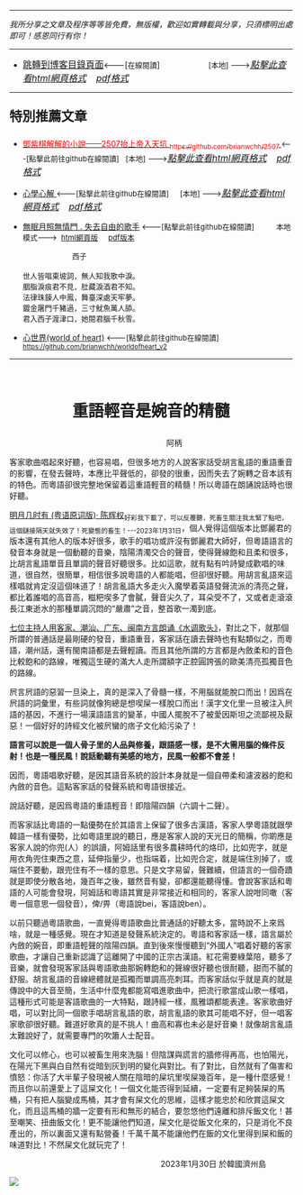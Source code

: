 ***
*我所分享之文章及程序等等皆免費，無版權，歡迎如實轉載與分享，只須標明出處即可！感恩同行有你！* 
****
- [<font size=3>跳轉到博客目錄頁面</font>](../../tableOfContent.md)<---[<font size=2>在線閱讀</font>]&nbsp;&nbsp; &nbsp; &nbsp; &nbsp; &nbsp; &nbsp; &nbsp; &nbsp; &nbsp;&nbsp; &nbsp;  <font size=2> [本地] ---></font><font size=3>[*_點擊此查看html網頁格式_*](../../tableOfContent.html)&nbsp; &nbsp; [*_pdf格式_*](../../tableOfContent.md.pdf)</font>
****

### <p style="font-size: 23px; font-weight:900;">特別推薦文章</p>

- [<font color=red> 鄧紫棋解解的小說——2507抬上帝入天坑 <sub>https://github.com/brianwchh/2507 </sub></font>](https://github.com/brianwchh/worldofheart_v2/blob/main/md_and_html/%E9%84%A7%E7%B4%AB%E6%A3%8B%E8%A7%A3%E8%A7%A3%E7%9A%84%E5%B0%8F%E8%AA%AA%E2%80%94%E2%80%942507%E6%8A%AC%E4%B8%8A%E5%B8%9D%E5%85%A5%E5%A4%A9%E5%9D%91.md)<font size=2><---[點擊此前往github在線閱讀]</font>&nbsp;&nbsp; <font size=2> [本地] ---></font><font size=3>[*_點擊此查看html網頁格式_*](../../md_and_html/鄧紫棋解解的小說——2507抬上帝入天坑.html)&nbsp; &nbsp; [*_pdf格式_*](../../md_and_html/鄧紫棋解解的小說——2507抬上帝入天坑.md.pdf)</font> 

- [<font  > 心學心解 </font>](https://github.com/brianwchh/worldofheart_v2/blob/main/md_and_html/%E5%BF%83%E5%AD%B8%E6%96%B0%E8%A7%A3.md)<font size=2><---[點擊此前往github在線閱讀]</font>&nbsp;&nbsp; &nbsp;   <font size=2> [本地] ---></font><font size=3>[*_點擊此查看html網頁格式_*](../../md_and_html/心學新解.html)&nbsp; &nbsp; [*_pdf格式_*](../../md_and_html/心學新解.md.pdf)</font> 

- [<font  >無眠月照無情門 . 失去自由的歌手</font>](https://github.com/brianwchh/worldofheart_v2/blob/main/md_and_html/%E7%84%A1%E7%9C%A0%E6%9C%88%E7%85%A7%E7%84%A1%E6%83%85%E9%96%80.md)<font size=2> <---[點擊此前往github在線閱讀]</font> &nbsp;&nbsp;&nbsp;&nbsp;&nbsp;&nbsp;&nbsp;&nbsp; <font size=2>本地模式---> &nbsp;[html網頁版](../../md_and_html/無眠月照無情門.html) &nbsp;&nbsp;&nbsp; [pdf版本](../../md_and_html/無眠月照無情門.md.pdf) </font>

    <p><font size=2>&nbsp; &nbsp; &nbsp; &nbsp; &nbsp; &nbsp; &nbsp; &nbsp; &nbsp; &nbsp; &nbsp; &nbsp; 西子</br></br>世人皆唱東坡詞，無人知我歌中淚。</br>胭脂淚痕君不見，肚藏淚酒君不知。</br>法律珠鍊人中鳳，舞臺深處天牢夢。</br>鍍金屠門千豬過，三寸魷魚萬人舔。</br>君入西子渡津口，她閱君腦千秋雪。</font></p>
    
- [<font  >心世界(world of heart)</font>](https://github.com/brianwchh/worldofheart_v2)<font size=2> <---[點擊此前往github在線閱讀]</font> <sub> https://github.com/brianwchh/worldofheart_v2 </sub>

   

****



</br>

# <p align="center"  > 重語輕音是婉音的精髓 </p> 

<p align="center"  ">&nbsp;&nbsp;&nbsp;&nbsp;&nbsp;&nbsp;&nbsp;&nbsp;&nbsp;&nbsp;&nbsp;&nbsp;&nbsp;&nbsp;&nbsp;&nbsp;&nbsp;&nbsp;&nbsp;&nbsp; 阿柄</p>




<div align="left"> <!-- div_1-->

客家歌曲唱起來好聽，也容易唱，但很多地方的人說客家話受胡言亂語的重語重音的影響，在發去聲時，本應比平聲低的，卻發的很重，因而失去了婉轉之音本該有的特色。而粵語卻很完整地保留着這重語輕音的精髓！所以粵語在朗誦說話時也很好聽。


[明月几时有 (粤语原词版)· 陈辉权](https://youtu.be/H3hRd0zNKg0)<sub>好彩我下載了，可以反覆聽，死畜生關注我太緊了點吧，這個鏈接隔天就失效了！死變態的畜生！---2023年1月31日</sub>，個人覺得這個版本比鄧麗君的版本還有其他人的版本好很多，歌手的唱功或許沒有鄧麗君大師好，但粵語語言的發音本身就是一個動聽的音樂，陰陽清濁交合的聲音，使得聲線飽和且柔和很多，比胡言亂語單音且單調的聲音好聽很多。比如這歌，就有點有吟詩變成歡唱的味道，很自然，很簡單，相信很多說粵語的人都能唱，但卻很好聽。用胡言亂語來這樣唱就肯定沒這個味道了！胡言亂語大多走火入魔學着英語發聲流派的清亮之聲，都比着誰唱的高音高，糍粑喫多了會膩，聲音尖久了，耳朵受不了，又或者走滾滾長江東逝水的那種單調沉悶的“嚴肅”之音，整首歌一濁到底。

[七位主持人用客家、潮汕、广东、闽南方言朗诵《水调歌头》](https://youtu.be/zvQjfKH3jnQ)，對比之下，就那個所謂的普通話是最剛硬的發音，重語重音，客家話在讀去聲時也有點類似之，而粵語，潮州話，還有閩南語都是去聲輕讀。而且其他所謂的方言都是內斂柔和的音色比較飽和的路線，唯獨這生硬的滿大人走所謂額字正腔圓誇張的歐美清亮孤獨音色的路線。  

屄言屄語的惡習一旦染上，真的是深入了骨髓一樣，不用腦就能脫口而出！因爲在屄語的詞彙里，有些詞就像狗總是想喫屎一樣脫口而出！漢字文化里一旦被注入屄語的基因，不進行一場漢語語言的變革，中國人擺脫不了被愛因斯坦之流鄙視及厭惡！一個好好的詩經文化被屄蠻的痞子文化給污染了！

**語言可以說是一個人骨子里的人品與修養，跟語感一樣，是不大需用腦的條件反射！也是一種民風！說話動聽有美感的地方，民風一般都不會差！**   

因而，粵語唱歌好聽，是因其語音系統的設計本身就是一個自帶柔和濾波器的飽和內斂的音色。這點客家話的發聲系統和粵語很接近。

說話好聽，是因爲粵語的重語輕音！即陰陽四韻（六調十二聲）。  

而客家話比粵語的一點優勢在於其語言上保留了很多古漢語，客家人學粵語就跟學韓語一樣有優勢，比如粵語里說的聽日，應是客家人說的天光日的簡稱，你啲應是客家人說的你兜(人）的誤讀，阿姆話里有很多農耕時代的烙印，比如兜字，就是用衣角兜住東西之意，延伸指量少，也指端着，比如兜合定，就是端住別掉了，或端住不要動，跟兜住有不一樣的意思。只是文字易留，聲難續，但語言的一個奇蹟就是即使分散各地，幾百年之後，雖然音有變，卻都還能聽得懂。會說客家話和粵語的人可能會發現，阿姆話和粵語其實是非常接近和相同的，客家人說咁同噉（客粵一個意思一個發音），俾/畀（粵語說bei，客語說ben）。  

以前只聽過粵語歌曲，一直覺得粵語歌曲比普通話的好聽太多，當時說不上來爲啥，就是一種感覺。現在才知道是發聲系統決定的。粵語和客家話一樣，語言屬於內斂的婉音，即重語輕聲的陰陽四韻。直到後來慢慢聽到“外國人”唱着好聽的客家歌曲，才讓自己重新認識了這離開了中國的正宗古漢語。紅花需要綠葉陪，聽多了音樂，就會發現客家話與粵語歌曲那婉轉飽和的聲線很好聽也很耐聽，甜而不膩的舒服。胡言亂語的音線總體就是孤獨而單調高亮刺耳。而客家話似乎就是真的就是傳說中的大音至簡，生活中什麼鬼都能寫唱進歌曲中，把流行歌當成山歌一樣唱，這種形式可能是客語歌曲的一大特點，跟詩經一樣，風雅頌都能表達。客家歌曲好唱，可以對比同一個歌手唱胡言亂語的歌，胡言亂語的歌其可能唱不好，但一唱客家歌卻很好聽。難道好歌真的是不挑人！曲高和寡也未必是好音樂！就像胡言亂語太難說好了，就需要專門的吹簫人士配音。    

文化可以修心，也可以被畜生用來洗腦！但陰謀與謊言的牆修得再高，也怕陽光，在陽光下黑與白自然有從暗到灰到明的變化與對比。有了對比，自然就有了傷害和憤怒：你活了大半輩子發現被人關在陰暗的屎坑里喫屎幾百年，是一種什麼感覺！而且你以前還愛上了這屎文化！一個文化能否得到延續，一定要有足夠裝屎的馬桶，只有把人腦變成馬桶，其才會有屎文化的思維，這樣才能忠於和欣賞這屎文化，而且這馬桶的牆一定要有形和無形的結合，要忽悠他們遠離和排斥飯文化！甚至嘲笑、扭曲飯文化！更不能讓他們知道，屎文化是從飯文化來的，只是消化不良產出的，所以裏面又還有點營養！千萬千萬不能讓他們在飯的文化里得到屎和飯的味道對比！不然屎文化就玩完了！



 
<p align="right"> 2023年1月30日 於韓國濟州島 &nbsp;&nbsp;&nbsp;&nbsp;&nbsp;&nbsp;&nbsp;&nbsp;&nbsp;&nbsp;&nbsp; </p>  

</div> <!-- end of div_1-->

<div align="center" >

 

</div>




<!-- image area, flex to make it center,it may not work for github, for html and pdf rendering only -->
<div align="center" style="page-break-inside: avoid; margin-top:1px; margin-bottom:1px;"> <!-- pictureWrapper_div add this only to make the bendan github understand -->
  <div class="ImageWrapperFlex" >
   <div class="FlexSide"  ></div>
   <image class="FlexImage"   src='./images/'/>
   <div class="FlexSide" ></div>
  </div>
  <p align="center" style="margin:0px;">   </p> 
</div> <!-- end pictureWrapper_div -->





<style>

.ImageWrapperFlex {
    display: flex; 
    flex-direction: row; 
    margin-top: 1px; 
    margin-bottom: 1px;

    width: 100% ;
}

.FlexSide {
    flex-basis: 0px ;
    flex:1;

}



/* large device screen 設置熒幕顯示圖片大小（電腦等大型屏幕）*/
@media only screen and (min-width: 600px) {

    .FlexImage {
        flex-basis: 600px ;
        flex:0;    
        height:auto; 
        max-width: 600px;
        min-width: 600px;
     
    }

}

 /* small device screen 設置熒幕顯示圖片大小（平板手機等屏幕）*/
@media only screen and (max-width: 600px) {
    
    .FlexImage {
        flex-basis: 600px ;
        flex:1;
        height:auto; 
     
    }

}

/* style for print !important 設置打印圖片大小*/
@media print {

    .FlexImage {
        flex-basis: 400px ;
        flex:0;    
        height:auto; 
        max-width: 400px;
        min-width: 400px;
     
    }
}


</style>
